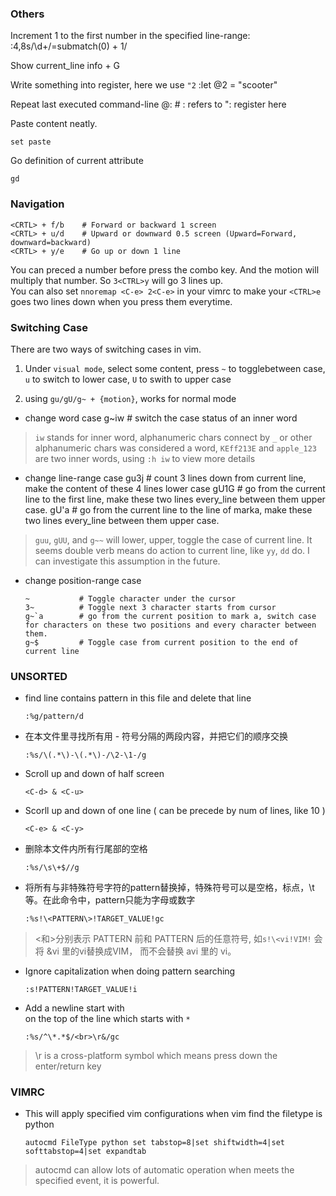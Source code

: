 ### Others

Increment 1 to the first number in the specified line-range:
    :4,8s/\d\+/\=submatch(0) + 1/


Show current\_line info
    <ctrl> + G

Write something into register, here we use `"2`
    :let @2 = "scooter"

Repeat last executed command-line
    @:                  #  : refers to ": register here


Paste content neatly.

    set paste


Go definition of current attribute

    gd


### Navigation
    <CRTL> + f/b    # Forward or backward 1 screen
    <CRTL> + u/d    # Upward or downward 0.5 screen (Upward=Forward, downward=backward)
    <CRTL> + y/e    # Go up or down 1 line

You can preced a number before press the combo key. And the motion will multiply that number. So `3<CTRL>y` will go 3 lines up.  
You can also set `nnoremap <C-e> 2<C-e>` in your vimrc to make your `<CTRL>e` goes two lines down when you press them everytime.


### Switching Case

There are two ways of switching cases in vim.
1. Under `visual mode`, select some content, press `~` to togglebetween case, `u` to switch to lower case, `U` to swith to upper case

2. using `gu/gU/g~ + {motion}`,  works for normal mode

* change word case
      g~iw        # switch the case status of an inner word

> `iw` stands for inner word, alphanumeric chars connect by `_` or other alphanumeric chars was considered a word, `KEff213E` and `apple_123` are two inner words, using `:h iw` to view more details


* change line-range case
      gu3j        # count 3 lines down from current line, make the content of these 4 lines lower case
      gU1G        # go from the current line to the first line, make these two lines every_line between them upper case.
      gU'a        # go from the current line to the line of marka, make these two lines every_line between them upper case.

> `guu`, `gUU`, and `g~~` will lower, upper, toggle the case of current line. It seems double verb means do action to current line, like `yy`, `dd` do. I can investigate this assumption in the future.


* change position-range case

      ~           # Toggle character under the cursor
      3~          # Toggle next 3 character starts from cursor
      g~`a        # go from the current position to mark a, switch case for characters on these two positions and every character between them.
      g~$         # Toggle case from current position to the end of current line



### UNSORTED

* find line contains pattern in this file and delete that line

      :%g/pattern/d

* 在本文件里寻找所有用 - 符号分隔的两段内容，并把它们的顺序交换

      :%s/\(.*\)-\(.*\)-/\2-\1-/g

* Scroll up and down of half screen

      <C-d> & <C-u>

* Scorll up and down of one line ( can be precede by num of lines, like 10<C-e> )

      <C-e> & <C-y>

* 删除本文件内所有行尾部的空格

      :%s/\s\+$//g

* 将所有与非特殊符号字符的pattern替换掉，特殊符号可以是空格，标点，\t等。在此命令中，pattern只能为字母或数字

      :%s!\<PATTERN\>!TARGET_VALUE!gc

> \<和\>分别表示 PATTERN 前和 PATTERN 后的任意符号, 如`s!\<vi!VIM!` 会将 &vi 里的vi替换成VIM， 而不会替换 avi 里的 vi。

* Ignore capitalization when doing pattern searching

      :s!PATTERN!TARGET_VALUE!i

* Add a newline start with <br> on the top of the line which starts with `*`

      :%s/^\*.*$/<br>\r&/gc

> \r is a cross-platform symbol which means press down the enter/return key


### VIMRC

* This will apply specified vim configurations when vim find the filetype is python

      autocmd FileType python set tabstop=8|set shiftwidth=4|set softtabstop=4|set expandtab

> autocmd can allow lots of automatic operation when meets the specified event, it is powerful.
